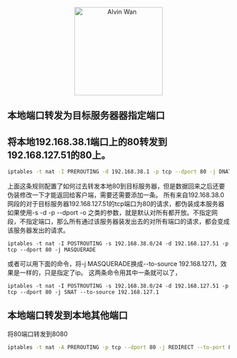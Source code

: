 <p align='center'> <a href='https://github.com/alvinwancn' target="_blank"> <img src='https://github.com/AlvinWanCN/life-record/raw/master/images/etlucency.png' alt='Alvin Wan' width=200></a></p>



## 本地端口转发为目标服务器器指定端口

## 将本地192.168.38.1端口上的80转发到192.168.127.51的80上。

```bash
iptables -t nat -I PREROUTING -d 192.168.38.1 -p tcp --dport 80 -j DNAT --to-destination 192.168.127.51:80
```
上面这条规则配置了如何过去转发本地80到目标服务器，但是数据回来之后还要伪装修改一下才能返回给客户端，需要还需要添加一条。
所有来自192.168.38.0网段的对于目标服务器192.168.127.51的tcp端口为80的请求，都伪装成本服务器
如果使用-s -d -p --dport -o 之类的参数，就是默认对所有都开放。不指定网段，不指定端口，那么所有通过该服务器装发出去的对所有端口的请求，都会变成该服务器发出的请求。

```
iptables -t nat -I POSTROUTING -s 192.168.38.0/24 -d 192.168.127.51 -p tcp --dport 80 -j MASQUERADE
```

或者可以用下面的命令，将-j MASQUERADE换成--to-source 192.168.127.1，效果是一样的，只是指定了ip。 这两条命令用其中一条就可以了，
```
iptables -t nat -I POSTROUTING -s 192.168.38.0/24 -d 192.168.127.51 -p tcp --dport 80 -j SNAT --to-source 192.168.127.1

```

## 本地端口转发到本地其他端口

将80端口转发到8080

```bash
iptables -t nat -A PREROUTING -p tcp --dport 80 -j REDIRECT --to-port 8080
```